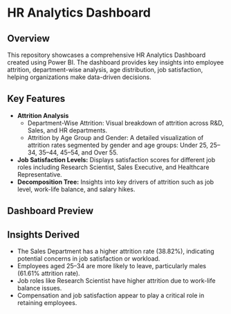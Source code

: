 # HR Analytics Dashboard 
## Overview
This repository showcases a comprehensive HR Analytics Dashboard created using Power BI. The dashboard provides key insights into employee attrition, department-wise analysis, age distribution, job satisfaction, helping organizations make data-driven decisions.
## Key Features
- **Attrition Analysis**
  - Department-Wise Attrition: Visual breakdown of attrition across R&D, Sales, and HR departments.
  - Attrition by Age Group and Gender: A detailed visualization of attrition rates segmented by gender and age groups: Under 25, 25–34, 35–44, 45–54, and Over 55.
- **Job Satisfaction Levels:** Displays satisfaction scores for different job roles including Research Scientist, Sales Executive, and Healthcare Representative.
- **Decomposition Tree:** Insights into key drivers of attrition such as job level, work-life balance, and salary hikes.
## Dashboard Preview

## Insights Derived
- The Sales Department has a higher attrition rate (38.82%), indicating potential concerns in job satisfaction or workload.
- Employees aged 25–34 are more likely to leave, particularly males (61.61% attrition rate).
- Job roles like Research Scientist have higher attrition due to work-life balance issues.
- Compensation and job satisfaction appear to play a critical role in retaining employees.
